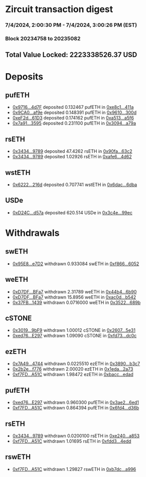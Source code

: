 # Zircuit transaction digest
### 7/4/2024, 2:00:30 PM - 7/4/2024, 3:00:26 PM (EST)
### Block 20234758 to 20235082

## Total Value Locked: 2223338526.37 USD

# Deposits
## pufETH
- [0x9716...4d7F](https://etherscan.io/address/0x97168E215037FFcD1F49dEded10D051d975C4d7F) deposited 0.132467 pufETH in [0xe8c1...411a](https://etherscan.io/tx/0x97168E215037FFcD1F49dEded10D051d975C4d7F)
- [0x9CA0...af9e](https://etherscan.io/address/0x9CA0AEa0963d55E12406d6c7B82d90F6B297af9e) deposited 0.148391 pufETH in [0x9610...300d](https://etherscan.io/tx/0x9CA0AEa0963d55E12406d6c7B82d90F6B297af9e)
- [0xeF2d...61D3](https://etherscan.io/address/0xeF2dac8Dee35ecdaa00f279CD85cF0DCdE9661D3) deposited 0.174162 pufETH in [0xa513...a5f6](https://etherscan.io/tx/0xeF2dac8Dee35ecdaa00f279CD85cF0DCdE9661D3)
- [0x7a91...3595](https://etherscan.io/address/0x7a919539F613372973d48be5ba90950507733595) deposited 0.231100 pufETH in [0x3094...a79a](https://etherscan.io/tx/0x7a919539F613372973d48be5ba90950507733595)
## rsETH
- [0x3434...9789](https://etherscan.io/address/0x34349c5569e7B846c3558961552D2202760A9789) deposited 47.4262 rsETH in [0x90fa...63c2](https://etherscan.io/tx/0x34349c5569e7B846c3558961552D2202760A9789)
- [0x3434...9789](https://etherscan.io/address/0x34349c5569e7B846c3558961552D2202760A9789) deposited 1.02926 rsETH in [0xafe6...4d62](https://etherscan.io/tx/0x34349c5569e7B846c3558961552D2202760A9789)
## wstETH
- [0x6222...216d](https://etherscan.io/address/0x62223bb2a4781c9512E5b78cEf1655D1d9cD216d) deposited 0.707741 wstETH in [0x6dac...6dba](https://etherscan.io/tx/0x62223bb2a4781c9512E5b78cEf1655D1d9cD216d)
## USDe
- [0xD24C...d57a](https://etherscan.io/address/0xD24Cfe2d0fa81369ca6291c28ac5426e16B6d57a) deposited 620.514 USDe in [0x3c4e...99ec](https://etherscan.io/tx/0xD24Cfe2d0fa81369ca6291c28ac5426e16B6d57a)
# Withdrawals
## swETH
- [0x95E8...e7D2](https://etherscan.io/address/0x95E8FCDa5e9f343748B5AA055dfF3E4Ba52ae7D2) withdrawn 0.933084 swETH in [0xf866...6052](https://etherscan.io/tx/0x95E8FCDa5e9f343748B5AA055dfF3E4Ba52ae7D2)
## weETH
- [0xD7DF...BFa7](https://etherscan.io/address/0xD7DF7E085214743530afF339aFC420c7c720BFa7) withdrawn 2.31789 weETH in [0x44b4...6b90](https://etherscan.io/tx/0xD7DF7E085214743530afF339aFC420c7c720BFa7)
- [0xD7DF...BFa7](https://etherscan.io/address/0xD7DF7E085214743530afF339aFC420c7c720BFa7) withdrawn 15.8956 weETH in [0xac0d...b542](https://etherscan.io/tx/0xD7DF7E085214743530afF339aFC420c7c720BFa7)
- [0x37FB...1439](https://etherscan.io/address/0x37FB8fbBebDAeF12604f5C9F09917869A2C61439) withdrawn 0.0716000 weETH in [0x3522...689b](https://etherscan.io/tx/0x37FB8fbBebDAeF12604f5C9F09917869A2C61439)
## cSTONE
- [0x3019...9bF9](https://etherscan.io/address/0x3019E7Df6CFc75cCB90452e90454712BA1659bF9) withdrawn 1.00012 cSTONE in [0x2607...5e31](https://etherscan.io/tx/0x3019E7Df6CFc75cCB90452e90454712BA1659bF9)
- [0xed76...E297](https://etherscan.io/address/0xed7646046603F5F661d789964ea86233Dce0E297) withdrawn 1.09090 cSTONE in [0xfd73...dc0c](https://etherscan.io/tx/0xed7646046603F5F661d789964ea86233Dce0E297)
## ezETH
- [0x7A49...4744](https://etherscan.io/address/0x7A493Be5c2ce014cD049Bf178a1ac0Db1B434744) withdrawn 0.0225510 ezETH in [0x3890...b3c7](https://etherscan.io/tx/0x7A493Be5c2ce014cD049Bf178a1ac0Db1B434744)
- [0x2b2e...f776](https://etherscan.io/address/0x2b2eb2bDc594A125c31D24e3B79E3a87a17bf776) withdrawn 2.00020 ezETH in [0x1eda...2a73](https://etherscan.io/tx/0x2b2eb2bDc594A125c31D24e3B79E3a87a17bf776)
- [0xf7FD...A51C](https://etherscan.io/address/0xf7FD5f0029f502165350E815Af0a77598103A51C) withdrawn 1.98472 ezETH in [0xbacc...edad](https://etherscan.io/tx/0xf7FD5f0029f502165350E815Af0a77598103A51C)
## pufETH
- [0xed76...E297](https://etherscan.io/address/0xed7646046603F5F661d789964ea86233Dce0E297) withdrawn 0.960300 pufETH in [0x3ae2...6ed1](https://etherscan.io/tx/0xed7646046603F5F661d789964ea86233Dce0E297)
- [0xf7FD...A51C](https://etherscan.io/address/0xf7FD5f0029f502165350E815Af0a77598103A51C) withdrawn 0.864394 pufETH in [0x6fd4...d36b](https://etherscan.io/tx/0xf7FD5f0029f502165350E815Af0a77598103A51C)
## rsETH
- [0x3434...9789](https://etherscan.io/address/0x34349c5569e7B846c3558961552D2202760A9789) withdrawn 0.0200100 rsETH in [0xe240...a853](https://etherscan.io/tx/0x34349c5569e7B846c3558961552D2202760A9789)
- [0xf7FD...A51C](https://etherscan.io/address/0xf7FD5f0029f502165350E815Af0a77598103A51C) withdrawn 1.01695 rsETH in [0xfdd3...4edd](https://etherscan.io/tx/0xf7FD5f0029f502165350E815Af0a77598103A51C)
## rswETH
- [0xf7FD...A51C](https://etherscan.io/address/0xf7FD5f0029f502165350E815Af0a77598103A51C) withdrawn 1.29827 rswETH in [0xb7dc...a996](https://etherscan.io/tx/0xf7FD5f0029f502165350E815Af0a77598103A51C)
